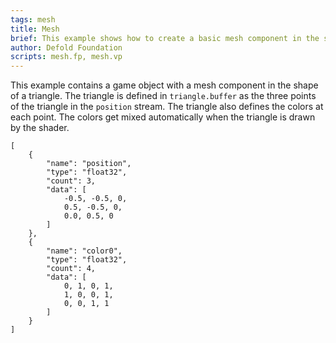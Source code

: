 ```yaml
---
tags: mesh
title: Mesh
brief: This example shows how to create a basic mesh component in the shape of a triangle.
author: Defold Foundation
scripts: mesh.fp, mesh.vp
---
```


This example contains a game object with a mesh component in the shape of a triangle. The triangle is defined in `triangle.buffer` as the three points of the triangle in the `position` stream. The triangle also defines the colors at each point. The colors get mixed automatically when the triangle is drawn by the shader.

```
[
    {
        "name": "position",
        "type": "float32",
        "count": 3,
        "data": [
            -0.5, -0.5, 0,
            0.5, -0.5, 0,
            0.0, 0.5, 0
        ]
    },
    {
        "name": "color0",
        "type": "float32",
        "count": 4,
        "data": [
            0, 1, 0, 1,
            1, 0, 0, 1,
            0, 0, 1, 1
        ]
    }
]
```